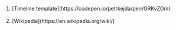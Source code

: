 <ol>
  <li>[Timeline template](https://codepen.io/petrkejda/pen/GRKvZOm)</li> <br>
  <li>[Wikipedia](https://en.wikipedia.org/wiki/) </li>
</ol>
